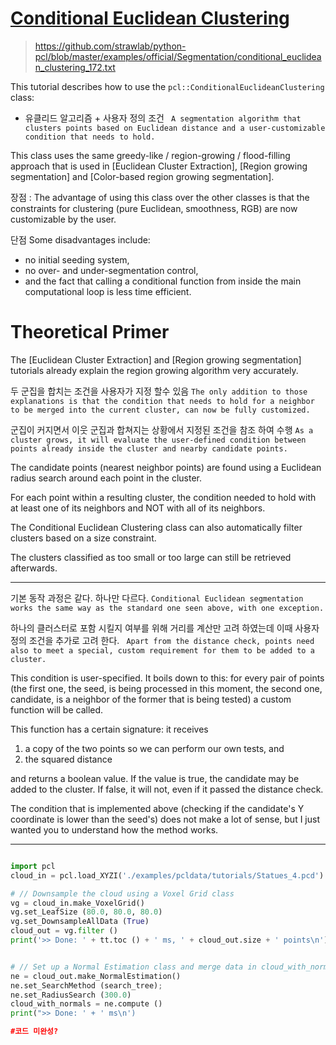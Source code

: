 # [Conditional Euclidean Clustering](http://pointclouds.org/documentation/tutorials/conditional_euclidean_clustering.php#conditional-euclidean-clustering)

> https://github.com/strawlab/python-pcl/blob/master/examples/official/Segmentation/conditional_euclidean_clustering_172.txt

This tutorial describes how to use the  `pcl::ConditionalEuclideanClustering`  class: 
- 유클리드 알고리즘 + 사용자 정의 조건 ` A segmentation algorithm that clusters points based on Euclidean distance and a user-customizable condition that needs to hold.`

This class uses the same greedy-like / region-growing / flood-filling approach that is used in  [Euclidean Cluster Extraction],  [Region growing segmentation]  and  [Color-based region growing segmentation]. 

장점 : The advantage of using this class over the other classes is that the constraints for clustering (pure Euclidean, smoothness, RGB) are now customizable by the user. 

단점 Some disadvantages include: 
- no initial seeding system, 
- no over- and under-segmentation control, 
- and the fact that calling a conditional function from inside the main computational loop is less time efficient.


# Theoretical Primer

The  [Euclidean Cluster Extraction]  and  [Region growing segmentation]  tutorials already explain the region growing algorithm very accurately. 

두 군집을 합치는 조건을 사용자가 지정 할수 있음 `The only addition to those explanations is that the condition that needs to hold for a neighbor to be merged into the current cluster, can now be fully customized.`

군집이 커지면서 이웃 군집과 합쳐지는 상황에서 지정된 조건을 참조 하여 수행 `As a cluster grows, it will evaluate the user-defined condition between points already inside the cluster and nearby candidate points. `

The candidate points (nearest neighbor points) are found using a Euclidean radius search around each point in the cluster. 

For each point within a resulting cluster, the condition needed to hold with at least one of its neighbors and NOT with all of its neighbors.

The Conditional Euclidean Clustering class can also automatically filter clusters based on a size constraint. 

The clusters classified as too small or too large can still be retrieved afterwards.


---

기본 동작 과정은 같다. 하나만 다르다. `Conditional Euclidean segmentation works the same way as the standard one seen above, with one exception. `

하나의 클러스터로 포함 시킬지 여부를 위해 거리를 계산만 고려 하였는데 이때 사용자 정의 조건을 추가로 고려 한다. ` Apart from the distance check, points need also to meet a special, custom requirement for them to be added to a cluster.`

This condition is user-specified. It boils down to this: for every pair of points (the first one, the seed, is being processed in this moment, the second one, candidate, is a neighbor of the former that is being tested) a custom function will be called. 

This function has a certain signature: it receives

1. a copy of the two points so we can perform our own tests, and
2. the squared distance

and returns a boolean value. If the value is true, the candidate may be added to the cluster. If false, it will not, even if it passed the distance check.

The condition that is implemented above (checking if the candidate's Y coordinate is lower than the seed's) does not make a lot of sense, but I just wanted you to understand how the method works.

--- 

```python

import pcl
cloud_in = pcl.load_XYZI('./examples/pcldata/tutorials/Statues_4.pcd')

# // Downsample the cloud using a Voxel Grid class
vg = cloud_in.make_VoxelGrid()
vg.set_LeafSize (80.0, 80.0, 80.0)
vg.set_DownsampleAllData (True)
cloud_out = vg.filter ()
print('>> Done: ' + tt.toc () + ' ms, ' + cloud_out.size + ' points\n')


# // Set up a Normal Estimation class and merge data in cloud_with_normals
ne = cloud_out.make_NormalEstimation()
ne.set_SearchMethod (search_tree);
ne.set_RadiusSearch (300.0)
cloud_with_normals = ne.compute ()
print(">> Done: ' + ' ms\n')

#코드 미완성?
```
